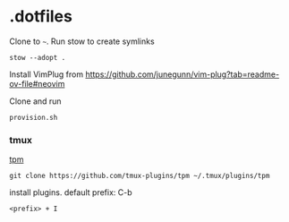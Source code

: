 # .dotfiles

Clone to `~`. Run stow to create symlinks
```
stow --adopt .
```

Install VimPlug from https://github.com/junegunn/vim-plug?tab=readme-ov-file#neovim

Clone and run 
```
provision.sh
```

### tmux
[tpm](https://github.com/tmux-plugins/tpm)
```
git clone https://github.com/tmux-plugins/tpm ~/.tmux/plugins/tpm
```

install plugins. default prefix:  C-b
```
<prefix> + I
```
